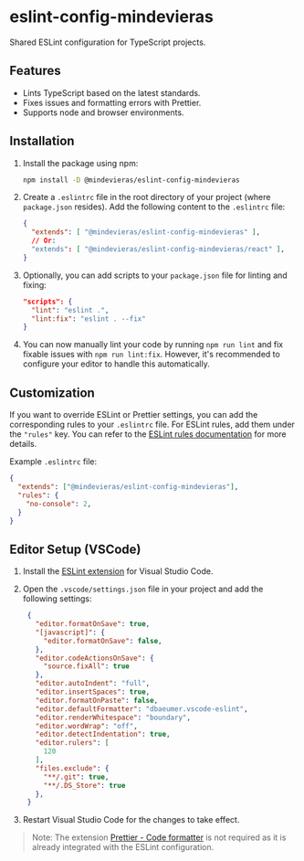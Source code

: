 # eslint-config-mindevieras

Shared ESLint configuration for TypeScript projects.

## Features

- Lints TypeScript based on the latest standards.
- Fixes issues and formatting errors with Prettier.
- Supports node and browser environments.

## Installation

1. Install the package using npm:

   ```bash
   npm install -D @mindevieras/eslint-config-mindevieras
   ```

2. Create a `.eslintrc` file in the root directory of your project (where `package.json` resides). Add the following content to the `.eslintrc` file:

   ```json
   {
     "extends": [ "@mindevieras/eslint-config-mindevieras" ],
     // Or:
     "extends": [ "@mindevieras/eslint-config-mindevieras/react" ],
   }
   ```

3. Optionally, you can add scripts to your `package.json` file for linting and fixing:

   ```json
   "scripts": {
     "lint": "eslint .",
     "lint:fix": "eslint . --fix"
   }
   ```

4. You can now manually lint your code by running `npm run lint` and fix fixable issues with `npm run lint:fix`. However, it's recommended to configure your editor to handle this automatically.

## Customization

If you want to override ESLint or Prettier settings, you can add the corresponding rules to your `.eslintrc` file. For ESLint rules, add them under the `"rules"` key. You can refer to the [ESLint rules documentation](https://eslint.org/docs/rules/) for more details.

Example `.eslintrc` file:

```json
{
  "extends": ["@mindevieras/eslint-config-mindevieras"],
  "rules": {
    "no-console": 2,
  }
}
```

## Editor Setup (VSCode)

1. Install the [ESLint extension](https://marketplace.visualstudio.com/items?itemName=dbaeumer.vscode-eslint) for Visual Studio Code.

2. Open the `.vscode/settings.json` file in your project and add the following settings:

   ```json
    {
      "editor.formatOnSave": true,
      "[javascript]": {
        "editor.formatOnSave": false,
      },
      "editor.codeActionsOnSave": {
        "source.fixAll": true
      },
      "editor.autoIndent": "full",
      "editor.insertSpaces": true,
      "editor.formatOnPaste": false,
      "editor.defaultFormatter": "dbaeumer.vscode-eslint",
      "editor.renderWhitespace": "boundary",
      "editor.wordWrap": "off",
      "editor.detectIndentation": true,
      "editor.rulers": [
        120
      ],
      "files.exclude": {
        "**/.git": true,
        "**/.DS_Store": true
      },
    }
   ```

3. Restart Visual Studio Code for the changes to take effect.

> Note: The extension [Prettier - Code formatter](https://marketplace.visualstudio.com/items?itemName=esbenp.prettier-vscode) is not required as it is already integrated with the ESLint configuration.